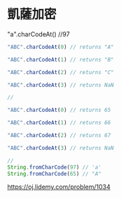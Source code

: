 # 凱薩加密
"a".charCodeAt() //97

```js
"ABC".charCodeAt(0) // returns "A"

"ABC".charCodeAt(1) // returns "B"

"ABC".charCodeAt(2) // returns "C"

"ABC".charCodeAt(3) // returns NaN

//

"ABC".charCodeAt(0) // returns 65

"ABC".charCodeAt(1) // returns 66

"ABC".charCodeAt(2) // returns 67

"ABC".charCodeAt(3) // returns NaN

//
String.fromCharCode(97) // 'a'
String.fromCharCode(65) // "A"


```

https://oj.lidemy.com/problem/1034

